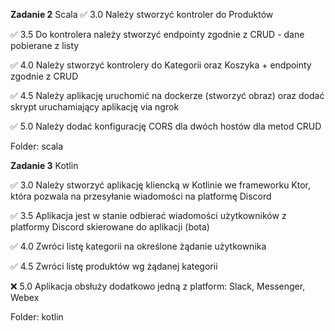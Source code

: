 **Zadanie 2** Scala
:white_check_mark: 3.0 Należy stworzyć kontroler do Produktów

:white_check_mark: 3.5 Do kontrolera należy stworzyć endpointy zgodnie z CRUD - dane pobierane z listy

:white_check_mark: 4.0 Należy stworzyć kontrolery do Kategorii oraz Koszyka + endpointy zgodnie z CRUD

:white_check_mark: 4.5 Należy aplikację uruchomić na dockerze (stworzyć obraz) oraz dodać skrypt uruchamiający aplikację via ngrok

:white_check_mark: 5.0 Należy dodać konfigurację CORS dla dwóch hostów dla metod CRUD

Folder: scala

**Zadanie 3** Kotlin

:white_check_mark: 3.0 Należy stworzyć aplikację kliencką w Kotlinie we frameworku Ktor,
która pozwala na przesyłanie wiadomości na platformę Discord

:white_check_mark: 3.5 Aplikacja jest w stanie odbierać wiadomości użytkowników z
platformy Discord skierowane do aplikacji (bota)

:white_check_mark: 4.0 Zwróci listę kategorii na określone żądanie użytkownika

:white_check_mark: 4.5 Zwróci listę produktów wg żądanej kategorii

:x: 5.0 Aplikacja obsłuży dodatkowo jedną z platform: Slack, Messenger,
Webex

Folder: kotlin


